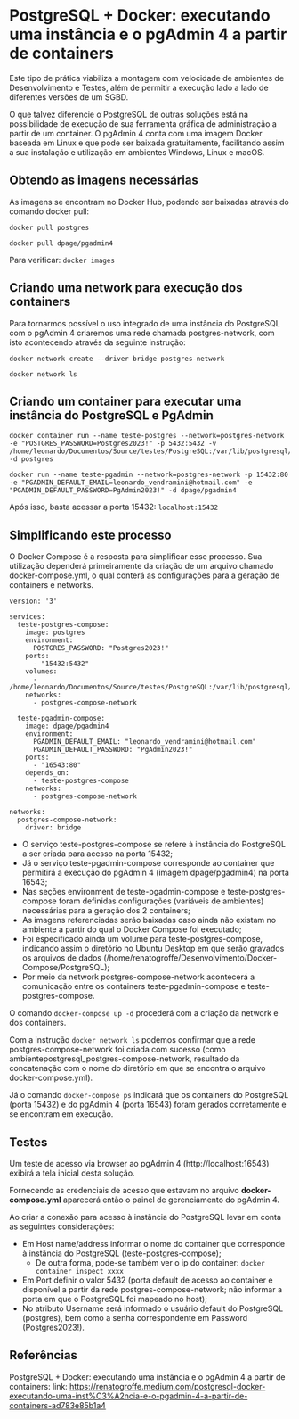 # PostgreSQL + Docker: executando uma instância e o pgAdmin 4 a partir de containers

Este tipo de prática viabiliza a montagem com velocidade de ambientes de Desenvolvimento e Testes, além de permitir a execução lado a lado de diferentes versões de um SGBD.

O que talvez diferencie o PostgreSQL de outras soluções está na possibilidade de execução de sua ferramenta gráfica de administração a partir de um container. O pgAdmin 4 conta com uma imagem Docker baseada em Linux e que pode ser baixada gratuitamente, facilitando assim a sua instalação e utilização em ambientes Windows, Linux e macOS.

## Obtendo as imagens necessárias

As imagens se encontram no Docker Hub, podendo ser baixadas através do comando docker pull:

```
docker pull postgres

docker pull dpage/pgadmin4
```

Para verificar: `docker images`

## Criando uma network para execução dos containers

Para tornarmos possível o uso integrado de uma instância do PostgreSQL com o pgAdmin 4 criaremos uma rede chamada postgres-network, com isto acontecendo através da seguinte instrução:

```
docker network create --driver bridge postgres-network

docker network ls
```

## Criando um container para executar uma instância do PostgreSQL e PgAdmin

```
docker container run --name teste-postgres --network=postgres-network -e "POSTGRES_PASSWORD=Postgres2023!" -p 5432:5432 -v /home/leonardo/Documentos/Source/testes/PostgreSQL:/var/lib/postgresql/data -d postgres

docker run --name teste-pgadmin --network=postgres-network -p 15432:80 -e "PGADMIN_DEFAULT_EMAIL=leonardo_vendramini@hotmail.com" -e "PGADMIN_DEFAULT_PASSWORD=PgAdmin2023!" -d dpage/pgadmin4
```

Após isso, basta acessar a porta 15432: `localhost:15432`

## Simplificando este processo

O Docker Compose é a resposta para simplificar esse processo. Sua utilização dependerá primeiramente da criação de um arquivo chamado docker-compose.yml, o qual conterá as configurações para a geração de containers e networks.

```
version: '3'

services:
  teste-postgres-compose:
    image: postgres
    environment:
      POSTGRES_PASSWORD: "Postgres2023!"
    ports:
      - "15432:5432"
    volumes:
      - /home/leonardo/Documentos/Source/testes/PostgreSQL:/var/lib/postgresql/data 
    networks:
      - postgres-compose-network
      
  teste-pgadmin-compose:
    image: dpage/pgadmin4
    environment:
      PGADMIN_DEFAULT_EMAIL: "leonardo_vendramini@hotmail.com"
      PGADMIN_DEFAULT_PASSWORD: "PgAdmin2023!"
    ports:
      - "16543:80"
    depends_on:
      - teste-postgres-compose
    networks:
      - postgres-compose-network

networks: 
  postgres-compose-network:
    driver: bridge
```

- O serviço teste-postgres-compose se refere à instância do PostgreSQL a ser criada para acesso na porta 15432;
- Já o serviço teste-pgadmin-compose corresponde ao container que permitirá a execução do pgAdmin 4 (imagem dpage/pgadmin4) na porta 16543;
- Nas seções environment de teste-pgadmin-compose e teste-postgres-compose foram definidas configurações (variáveis de ambientes) necessárias para a geração dos 2 containers;
- As imagens referenciadas serão baixadas caso ainda não existam no ambiente a partir do qual o Docker Compose foi executado;
- Foi especificado ainda um volume para teste-postgres-compose, indicando assim o diretório no Ubuntu Desktop em que serão gravados os arquivos de dados (/home/renatogroffe/Desenvolvimento/Docker-Compose/PostgreSQL);
- Por meio da network postgres-compose-network acontecerá a comunicação entre os containers teste-pgadmin-compose e teste-postgres-compose.

O comando `docker-compose up -d` procederá com a criação da network e dos containers.

Com a instrução `docker network ls` podemos confirmar que a rede postgres-compose-network foi criada com sucesso (como ambientepostgresql_postgres-compose-network, resultado da concatenação com o nome do diretório em que se encontra o arquivo docker-compose.yml).

Já o comando `docker-compose ps` indicará que os containers do PostgreSQL (porta 15432) e do pgAdmin 4 (porta 16543) foram gerados corretamente e se encontram em execução.

## Testes

Um teste de acesso via browser ao pgAdmin 4 (http://localhost:16543) exibirá a tela inicial desta solução.

Fornecendo as credenciais de acesso que estavam no arquivo **docker-compose.yml** aparecerá então o painel de gerenciamento do pgAdmin 4.

Ao criar a conexão para acesso à instância do PostgreSQL levar em conta as seguintes considerações:

- Em Host name/address informar o nome do container que corresponde à instância do PostgreSQL (teste-postgres-compose);
    - De outra forma, pode-se também ver o ip do container: `docker container inspect xxxx`
- Em Port definir o valor 5432 (porta default de acesso ao container e disponível a partir da rede postgres-compose-network; não informar a porta em que o PostgreSQL foi mapeado no host);
- No atributo Username será informado o usuário default do PostgreSQL (postgres), bem como a senha correspondente em Password (Postgres2023!).


## Referências

PostgreSQL + Docker: executando uma instância e o pgAdmin 4 a partir de containers:
link: https://renatogroffe.medium.com/postgresql-docker-executando-uma-inst%C3%A2ncia-e-o-pgadmin-4-a-partir-de-containers-ad783e85b1a4